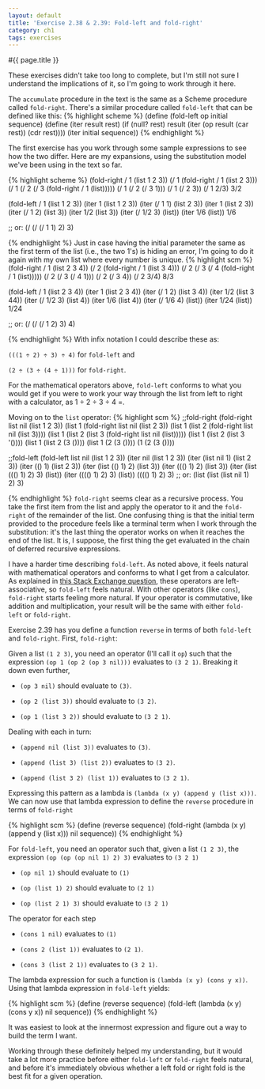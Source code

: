 ```yaml
---
layout: default
title: 'Exercise 2.38 & 2.39: Fold-left and fold-right'
category: ch1
tags: exercises
---
```

#{{ page.title }}

These exercises didn't take too long to complete, but I'm still not sure I understand the implications of it, so I'm going to work through it here.

The `accumulate` procedure in the text is the same as a Scheme procedure called `fold-right`. There's a similar procedure called `fold-left` that can be defined like this:
{% highlight scheme %}
(define (fold-left op initial sequence)
  (define (iter result rest)
    (if (null? rest)
        result
        (iter (op result (car rest))
              (cdr rest))))
  (iter initial sequence))
{% endhighlight %}

The first exercise has you work through some sample expressions to see how the two differ. Here are my expansions, using the substitution model we've been using in the text so far.

{% highlight scheme %}
(fold-right / 1 (list 1 2 3))
(/ 1 (fold-right / 1 (list 2 3)))
(/ 1 (/ 2 (/ 3 (fold-right / 1 (list)))))
(/ 1 (/ 2 (/ 3 1)))
(/ 1 (/ 2 3))
(/ 1 2/3)
3/2

(fold-left / 1 (list 1 2 3))
(iter 1 (list 1 2 3))
(iter (/ 1 1) (list 2 3))
(iter 1 (list 2 3))
(iter (/ 1 2) (list 3))
(iter 1/2 (list 3))
(iter (/ 1/2 3) (list))
(iter 1/6 (list))
1/6

;; or:
(/ (/ (/ 1 1) 2) 3)

{% endhighlight %}
Just in case having the initial parameter the same as the first term of the list (i.e., the two 1's) is hiding an error, I'm going to do it again with my own list where every number is unique.
{% highlight scm %}
(fold-right / 1 (list 2 3 4))
(/ 2 (fold-right / 1 (list 3 4)))
(/ 2 (/ 3 (/ 4 (fold-right / 1 (list)))))
(/ 2 (/ 3 (/ 4 1)))
(/ 2 (/ 3 4))
(/ 2 3/4)
8/3


(fold-left / 1 (list 2 3 4))
(iter 1 (list 2 3 4))
(iter (/ 1 2) (list 3 4))
(iter 1/2 (list 3 44))
(iter (/ 1/2 3) (list 4))
(iter 1/6 (list 4))
(iter (/ 1/6 4) (list))
(iter 1/24 (list))
1/24

;; or:
(/ (/ (/ 1 2) 3) 4)

{% endhighlight %}
With infix notation I could describe these as:

`(((1 ÷ 2) ÷ 3) ÷ 4)` for `fold-left` and

`(2 ÷ (3 ÷ (4 ÷ 1)))` for `fold-right`.

For the mathematical operators above, `fold-left` conforms to what you would get if you were to work your way through the list from left to right with a calculator, as 1 ÷ 2 ÷ 3 ÷ 4 =.

Moving on to the `list` operator:
{% highlight scm %}
;;fold-right
(fold-right list nil (list 1 2 3))
(list 1 (fold-right list nil (list 2 3))
(list 1 (list 2 (fold-right list nil (list 3))))
(list 1 (list 2 (list 3 (fold-right list nil (list)))))
(list 1 (list 2 (list 3 '())))
(list 1 (list 2 (3 ())))
(list 1 (2 (3 ())))
(1 (2 (3 ())))

;;fold-left
(fold-left list nil (list 1 2 3))
(iter nil (list 1 2 3))
(iter (list nil 1) (list 2 3))
(iter (() 1) (list 2 3))
(iter (list (() 1) 2) (list 3))
(iter ((() 1) 2) (list 3))
(iter (list ((() 1) 2) 3) (list))
(iter (((() 1) 2) 3) (list))
(((() 1) 2) 3)
;; or:
(list (list (list nil 1) 2) 3)

{% endhighlight %}
`fold-right` seems clear as a recursive process. You take the first item from the list and apply the operator to it and the `fold-right` of the remainder of the list. One confusing thing is that the initial term provided to the procedure feels like a terminal term when I work through the substitution: it's the last thing the operator works on when it reaches the end of the list. It is, I suppose, the first thing the get evaluated in the chain of deferred recursive expressions.

I have a harder time describing `fold-left`. As noted above, it feels natural with mathematical operators and conforms to what I get from a calculator. As explained in [this Stack Exchange question](http://stackoverflow.com/questions/1446419/how-do-you-know-when-to-use-fold-left-and-when-to-use-fold-right), these operators are left-associative, so `fold-left` feels natural. With other operators (like `cons`), `fold-right` starts feeling more natural. If your operator is commutative, like addition and multiplication, your result will be the same with either `fold-left` or `fold-right`.

Exercise 2.39 has you define a function `reverse` in terms of both `fold-left` and `fold-right`. First, `fold-right`:

Given a list `(1 2 3)`, you need an operator (I'll call it `op`) such that the expression `(op 1 (op 2 (op 3 nil)))` evaluates to `(3 2 1)`. Breaking it down even further,

* `(op 3 nil)` should evaluate to `(3)`.

* `(op 2 (list 3))` should evaluate to `(3 2)`.

* `(op 1 (list 3 2))` should evaluate to `(3 2 1)`.

Dealing with each in turn:

* `(append nil (list 3))` evaluates to `(3)`.

* `(append (list 3) (list 2))` evaluates to `(3 2)`.

* `(append (list 3 2) (list 1))` evaluates to `(3 2 1)`.

Expressing this pattern as a lambda is `(lambda (x y) (append y (list x)))`. We can now use that lambda expression to define the `reverse` procedure in terms of `fold-right`

{% highlight scm %}
(define (reverse sequence)
  (fold-right (lambda (x y) (append y (list x))) nil sequence))
{% endhighlight %}

For `fold-left`, you need an operator such that, given a list `(1 2 3)`, the expression `(op (op (op nil 1) 2) 3)` evaluates to `(3 2 1)` 

* `(op nil 1)` should evaluate to `(1)`

* `(op (list 1) 2)` should evaluate to `(2 1)`

* `(op (list 2 1) 3)` should evaluate to `(3 2 1)`

The operator for each step

* `(cons 1 nil)` evaluates to `(1)`

* `(cons 2 (list 1))` evaluates to `(2 1)`.

* `(cons 3 (list 2 1))` evaluates to `(3 2 1)`.

The lambda expression for such a function is `(lambda (x y) (cons y x))`. Using that lambda expression in `fold-left` yields:

{% highlight scm %}
(define (reverse sequence)
  (fold-left (lambda (x y) (cons y x)) nil sequence))
{% endhighlight %}

It was easiest to look at the innermost expression and figure out a way to build the term I want.

Working through these definitely helped my understanding, but it would take a lot more practice before either `fold-left` or `fold-right` feels natural, and before it's immediately obvious whether a left fold or right fold is the best fit for a given operation.
